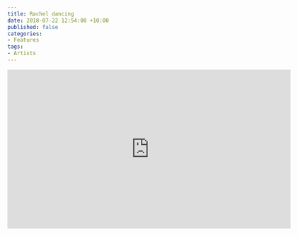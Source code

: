 ```yaml
---
title: Rachel dancing
date: 2018-07-22 12:54:00 +10:00
published: false
categories:
- Features
tags:
- Artists
---
```


<iframe src="https://player.vimeo.com/video/286938413" width="640" height="360" frameborder="0" webkitallowfullscreen mozallowfullscreen allowfullscreen></iframe>